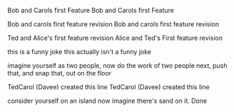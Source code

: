 
Bob and Carols first Feature
Bob and Carols first Feature

Bob and carols first feature revision
Bob and carols first feature revision

Ted and Alice's first feature revision
Alice and Ted's First feature revision

this is a funny joke 
this actually isn't a funny joke

imagine yourself as two people, now do the work of two people
next, push that, and snap that, out on the floor

TedCarol (Davee) created this line
TedCarol (Davee) created this line

consider yourself on an island
now imagine there's sand on it. Done

